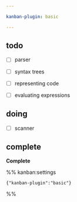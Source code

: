 ```yaml
---

kanban-plugin: basic

---
```


## todo

- [ ] parser
- [ ] syntax trees
- [ ] representing code
- [ ] evaluating expressions


## doing

- [ ] scanner


## complete

**Complete**




%% kanban:settings
```
{"kanban-plugin":"basic"}
```
%%